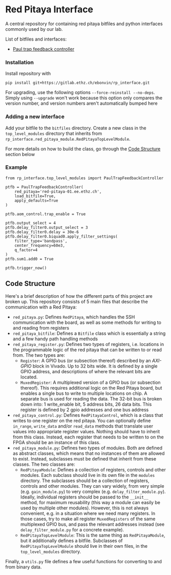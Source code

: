 # Red Pitaya Interface 

A central repository for containing red pitaya bitfiles and python interfaces commonly used by our lab.

List of bitfiles and interfaces:
- [Paul trap feedback controller](src/rp_interface/bitfiles/paul_trap_feedback_controller.md)

### Installation
Install repository with
```shell
pip install git+https://gitlab.ethz.ch/ebonvin/rp_interface.git
```

For upgrading, use the following options `--force-reinstall --no-deps`. Simply using `--upgrade` won't work because this option only compares the version number, and version numbers aren't automatically bumped here


### Adding a new interface
Add your bitfile to the `bitfiles` directory. Create a new class in the `top_level_modules` directory that inherits from `rp_interface.red_pitaya_module.RedPitayaTopLevelModule`.

For more details on how to build the class, go through the [Code Structure](#code-structure) section below

### Example

```python3
from rp_interface.top_level_modules import PaulTrapFeedbackController

ptfb = PaulTrapFeedbackController(
    red_pitaya='red-pitaya-01.ee.ethz.ch',
    load_bitfile=True,
    apply_defaults=True
)

ptfb.aom_control.trap_enable = True

ptfb.output_select = 4
ptfb.delay_filter0.output_select = 3
ptfb.delay_filter0.delay = 30e-6
ptfb.delay_filter0.biquad0.apply_filter_settings(
    filter_type='bandpass',
    center_frequency=60e3,
    q_factor=4
)
ptfb.sum1.add0 = True

ptfb.trigger_now()
```

## Code Structure

Here's a brief description of how the different parts of this project are broken up. This repository consists of 5 main files that describe the communication with a Red Pitaya:

- `red_pitaya.py`: Defines `RedPitaya`, which handles the SSH communication with the board, as well as some methods for writing to and reading from registers
- `red_pitaya_bitfile`: Defines a `Bitfile` class which is essentially a string and a few handy path handling methods
- `red_pitaya_register.py`: Defines two types of registers, i.e. locations in the programmable logic of the red pitaya that can be written to or read from. The two types are:
  - `Register`: A GPIO bus (or subsection thereof) described by an _AXI-GPIO_ block in Vivado. Up to 32 bits wide. It is defined by a single GPIO address, and descriptions of where the relevant bits are located.
  - `MuxedRegister`: A multiplexed version of a GPIO bus (or subsection thereof). This requires additional logic on the Red Pitaya board, but enables a single bus to write to multiple locations on chip. A separate bus is used for reading the data. The 32-bit bus is broken down into: 1 write_enable bit, 5 address bits, 26 data bits. This register is defined by 2 gpio addresses and one bus address
- `red_pitaya_control.py`: Defines `RedPitayaControl`, which is a class that writes to one register on the red pitaya. You can optionally define `in_range`, `write_data` and/or `read_data` methods that translate user values into appropriate register values. Nothing should have to inherit from this class. Instead, each register that needs to be written to on the FPGA should be an instance of this class.
- `red_pitaya_module.py`: Defines two types of modules. Both are defined as abstract classes, which means that no instances of them are allowed to exist. Instead, subclasses must be defined that inherit from these classes. The two classes are:
  - `RedPitayaModule`: Defines a collection of registers, controls and other modules. Each subclass should live in its own file in the `modules` directory. The subclasses should be a collection of registers, controls and other modules. They can vary widely, from very simple (e.g. `gain_module.py`) to very complex (e.g. `delay_filter_module.py`). Ideally, individual registers should be passed to the `__init__` method, for maximum reusability (this way a module can easily be used by multiple other modules). However, this is not always convenient, e.g. in a situation where we need many registers. In those cases, try to make all register `MuxedRegisters` of the same multiplexed GPIO bus, and pass the relevant addresses instead (see `delay_filter_module.py` for a concrete example).
  - `RedPitayaTopLevelModule`: This is the same thing as `RedPitayaModule`, but it additionally defines a bitfile. Subclasses of `RedPitayaTopLevelModule` should live in their own files, in the `top_level_modules` directory.

Finally, a `utils.py` file defines a few useful functions for converting to and from binary data.